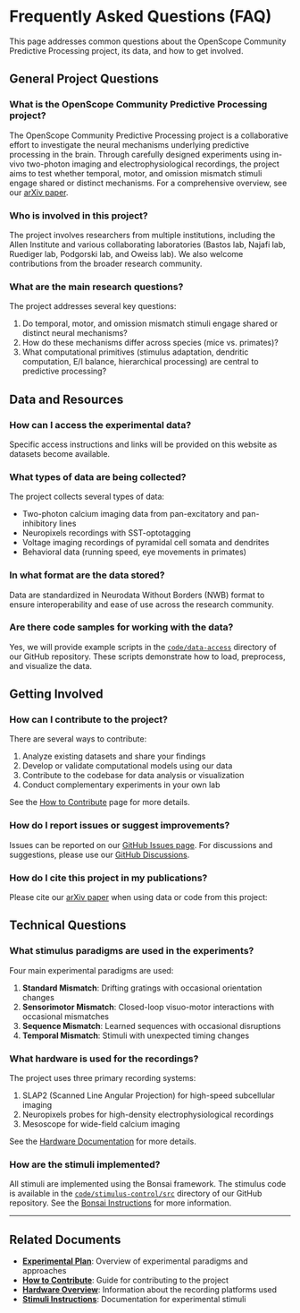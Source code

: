 # Frequently Asked Questions (FAQ)

This page addresses common questions about the OpenScope Community Predictive Processing project, its data, and how to get involved.

## General Project Questions

### What is the OpenScope Community Predictive Processing project?
The OpenScope Community Predictive Processing project is a collaborative effort to investigate the neural mechanisms underlying predictive processing in the brain. Through carefully designed experiments using in-vivo two-photon imaging and electrophysiological recordings, the project aims to test whether temporal, motor, and omission mismatch stimuli engage shared or distinct mechanisms. For a comprehensive overview, see our [arXiv paper](https://arxiv.org/abs/2504.09614).

### Who is involved in this project?
The project involves researchers from multiple institutions, including the Allen Institute and various collaborating laboratories (Bastos lab, Najafi lab, Ruediger lab, Podgorski lab, and Oweiss lab). We also welcome contributions from the broader research community.

### What are the main research questions?
The project addresses several key questions:
1. Do temporal, motor, and omission mismatch stimuli engage shared or distinct neural mechanisms?
2. How do these mechanisms differ across species (mice vs. primates)?
3. What computational primitives (stimulus adaptation, dendritic computation, E/I balance, hierarchical processing) are central to predictive processing?

## Data and Resources

### How can I access the experimental data?
Specific access instructions and links will be provided on this website as datasets become available.

### What types of data are being collected?
The project collects several types of data:
- Two-photon calcium imaging data from pan-excitatory and pan-inhibitory lines
- Neuropixels recordings with SST-optotagging
- Voltage imaging recordings of pyramidal cell somata and dendrites
- Behavioral data (running speed, eye movements in primates)

### In what format are the data stored?
Data are standardized in Neurodata Without Borders (NWB) format to ensure interoperability and ease of use across the research community.

### Are there code samples for working with the data?
Yes, we will provide example scripts in the [`code/data-access`](https://github.com/AllenNeuralDynamics/openscope-community-predictive-processing/tree/main/code/data-access) directory of our GitHub repository. These scripts demonstrate how to load, preprocess, and visualize the data.

## Getting Involved

### How can I contribute to the project?
There are several ways to contribute:
1. Analyze existing datasets and share your findings
2. Develop or validate computational models using our data
3. Contribute to the codebase for data analysis or visualization
4. Conduct complementary experiments in your own lab

See the [How to Contribute](how_to_contribute.md) page for more details.

### How do I report issues or suggest improvements?
Issues can be reported on our [GitHub Issues page](https://github.com/AllenNeuralDynamics/openscope-community-predictive-processing/issues). For discussions and suggestions, please use our [GitHub Discussions](https://github.com/AllenNeuralDynamics/openscope-community-predictive-processing/discussions/21).

### How do I cite this project in my publications?
Please cite our [arXiv paper](https://arxiv.org/abs/2504.09614) when using data or code from this project:

## Technical Questions

### What stimulus paradigms are used in the experiments?
Four main experimental paradigms are used:
1. **Standard Mismatch**: Drifting gratings with occasional orientation changes
2. **Sensorimotor Mismatch**: Closed-loop visuo-motor interactions with occasional mismatches
3. **Sequence Mismatch**: Learned sequences with occasional disruptions
4. **Temporal Mismatch**: Stimuli with unexpected timing changes

### What hardware is used for the recordings?
The project uses three primary recording systems:
1. SLAP2 (Scanned Line Angular Projection) for high-speed subcellular imaging
2. Neuropixels probes for high-density electrophysiological recordings
3. Mesoscope for wide-field calcium imaging

See the [Hardware Documentation](hardware-overview.md) for more details.

### How are the stimuli implemented?
All stimuli are implemented using the Bonsai framework. The stimulus code is available in the [`code/stimulus-control/src`](https://github.com/AllenNeuralDynamics/openscope-community-predictive-processing/tree/main/code/stimulus-control/src) directory of our GitHub repository. See the [Bonsai Instructions](stimuli/bonsai_instructions.md) for more information.

---

## Related Documents

- **[Experimental Plan](experimental-plan.md)**: Overview of experimental paradigms and approaches
- **[How to Contribute](how_to_contribute.md)**: Guide for contributing to the project
- **[Hardware Overview](hardware-overview.md)**: Information about the recording platforms used
- **[Stimuli Instructions](stimuli/bonsai_instructions.md)**: Documentation for experimental stimuli